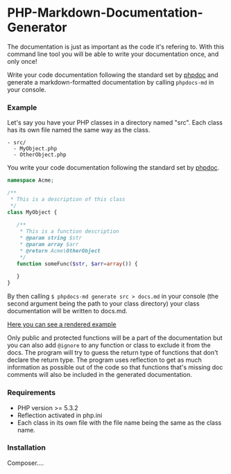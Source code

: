 # PHP-Markdown-Documentation-Generator

The documentation is just as important as the code it's refering to. With this command line tool 
you will be able to write your documentation once, and only once! 

Write your code documentation following the standard set by [phpdoc](http://www.phpdoc.org/) and generate a markdown-formatted
documentation by calling `phpdocs-md` in your console.

### Example

Let's say you have your PHP classes in a directory named "src". Each class has its own file named the same way as the class.

```
- src/
  - MyObject.php
  - OtherObject.php
```

You write your code documentation following the standard set by [phpdoc](http://www.phpdoc.org/). 

```php
namespace Acme;

/**
 * This is a description of this class
 */
class MyObject {
   
   /**
    * This is a function description
    * @param string $str
    * @param array $arr
    * @return Acme\OtherObject
    */
   function someFunc($str, $arr=array()) {
   
   }
}
```

By then calling `$ phpdocs-md generate src > docs.md` in your console (the second argument being the path
to your class directory) your class documentation will be written to docs.md.

[Here you can see a rendered example](https://github.com/victorjonsson/PHP-Markdown-Documentation-Generator/blob/master/docs.md)

Only public and protected functions will be a part of the documentation but you can also add `@ignore` to any function or class to exclude it from the docs. The program will try to guess the return type of functions that don't declare the return type. The program uses reflection to get as much information as possible out of the code so that functions that's missing doc comments will also be  included in the generated documentation.

### Requirements

- PHP version >= 5.3.2
- Reflection activated in php.ini
- Each class in its own file with the file name being the same as the class name.

### Installation

Composer....
